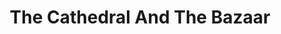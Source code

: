 ---
layout: books
title: The Cathedral And The Bazaar
subtitle: 
essential: 
categories: ['software']
authors: ['Eric S. Raymond']
authors_twitter: ['']
excerpt: Free software means that the software's users have freedom. (The issue is not about price.) We developed the GNU operating system so that users can have freedom in their computing. Specifically, free software means users have the four essential freedoms (0) to run the program, (1) to study and change the program in source code form, (2) to redistribute exact copies, and (3) to distribute modified versions.
resource_url: https://www.gnu.org/philosophy/
amazon_url: 
wikipedia_url: 
free_url: https://www.gnu.org/philosophy/fsfs/rms-essays.pdf
---
